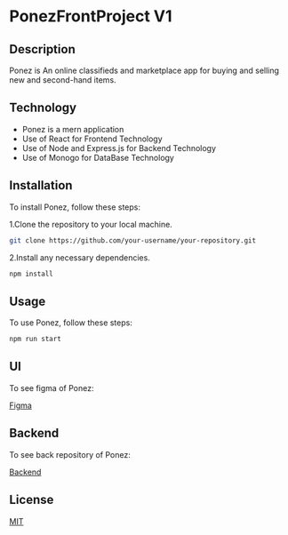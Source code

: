 # PonezFrontProject V1

## Description

Ponez is An online classifieds and marketplace app for buying and selling new and second-hand items.

## Technology

- Ponez is a mern application
- Use of React for Frontend Technology
- Use of Node and Express.js for Backend Technology
- Use of Monogo for DataBase Technology

## Installation

To install Ponez, follow these steps:

1.Clone the repository to your local machine.

```bash
git clone https://github.com/your-username/your-repository.git
```

2.Install any necessary dependencies.

```bash
npm install
```

## Usage

To use Ponez, follow these steps:

```bash
npm run start
```

## UI

To see figma of Ponez:

[Figma](https://www.figma.com/file/dMesI1ivBXsW2Lw3zdZA5Z/ponez?type=design&node-id=0%3A1&mode=design&t=aOQnZh4KY7s7Zwrl-1)

## Backend

To see back repository of Ponez:

[Backend](https://github.com/alimansoo/PonezBackV1)

## License

[MIT](https://choosealicense.com/licenses/mit/)
